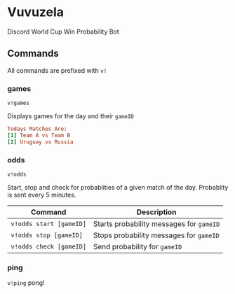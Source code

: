 # Vuvuzela
Discord World Cup Win Probability Bot


## Commands

All commands are prefixed with `v!`

### games
`v!games`

Displays games for the day and their `gameID`
```ini
Todays Matches Are:
[1] Team A vs Team B
[2] Uruguay vs Russia
```


### odds
`v!odds`

Start, stop and check for probablities of a given match of the day. Probablity is sent every 5 minutes.

Command | Description
--- | ---
`v!odds start [gameID]` | Starts probability messages for `gameID`
`v!odds stop [gameID]` | Stops probability messages for `gameID`
`v!odds check [gameID]` | Send probability for `gameID`

### ping
`v!ping`
pong!
